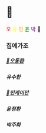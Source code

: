 # 🙌
<span style="color:red"> 오 </span>
<span style="color:yellow"> 유 </span>
<span style="color:orange"> 민 </span>
<span style="color:green"> 윤 </span>
<span style="color:purple"> 박 </span>
🙌 

### 집에가조

##### [🛌오동환](/members/Oh.md)

##### 유수한

##### [:tada:민케이만](members/Min.md)

##### 윤정환

##### 박주희
